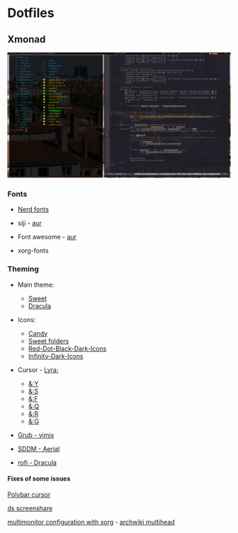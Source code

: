 # Dotfiles 

## Xmonad
![xmonad.png](./xmonad.png)


### Fonts 
* [Nerd fonts](https://github.com/ryanoasis/nerd-fonts)

* siji - [aur](https://github.com/stark/siji)

* Font awesome - [aur](https://archlinux.org/packages/community/any/ttf-font-awesome/)

* xorg-fonts

### Theming
* Main theme: 
  * [Sweet](https://www.opendesktop.org/s/Gnome/p/1253385/)
  * [Dracula](https://www.opendesktop.org/s/Gnome/p/1253385/)

* Icons:
  * [Candy](https://www.gnome-look.org/p/1305251/)
  * [Sweet folders](https://www.gnome-look.org/p/1284047)
  * [Red-Dot-Black-Dark-Icons](https://www.gnome-look.org/p/1473369)
  * [Infinity-Dark-Icons](https://www.gnome-look.org/p/1436570)
  
* Cursor - [Lyra:](https://github.com/yeyushengfan258/Lyra-Cursors)
  * [&:Y](https://www.gnome-look.org/p/1543937)
  * [&:S](https://www.gnome-look.org/p/1530387)
  * [&:F](https://www.gnome-look.org/p/1514940)
  * [&:Q](https://www.gnome-look.org/p/1518883)
  * [&:R](https://www.gnome-look.org/p/1502737)
  * [&:G](https://www.gnome-look.org/p/1507256)

* [Grub - vimix ](https://github.com/vinceliuice/grub2-themes)
* [SDDM - Aerial](https://github.com/3ximus/aerial-sddm-theme)
* [rofi - Dracula](https://draculatheme.com/rofi)

#### Fixes of some issues
[Polybar cursor](https://www.reddit.com/r/Polybar/comments/fv1c2f/polybar_using_default_x_cursor/)

[ds screenshare](https://www.reddit.com/r/discordapp/comments/f22vz6/guide_how_to_stream_audio_to_discord_on_linux/)

[multimonitor configuration with xorg](https://www.x.org/releases/current/doc/man/man5/xorg.conf.5.xhtml#heading14) - [archwiki multihead](https://wiki.archlinux.org/title/Multihead)
